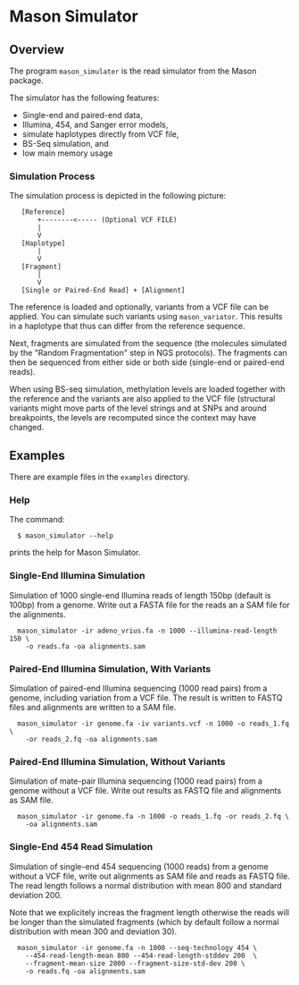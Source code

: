 # Mason Simulator
## Overview

The program `mason_simulater` is the read simulator from the Mason package.

The simulator has the following features:

  * Single-end and paired-end data,
  * Illumina, 454, and Sanger error models,
  * simulate haplotypes directly from VCF file,
  * BS-Seq simulation, and
  * low main memory usage

### Simulation Process

The simulation process is depicted in the following picture:
```
   [Reference]
       +--------<----- (Optional VCF FILE)
       |
       V
   [Haplotype]
       |
       V
   [Fragment]
       |
       V
   [Single or Paired-End Read] + [Alignment]
```
The reference is loaded and optionally, variants from a VCF file can be
applied.  You can simulate such variants using `mason_variator`.  This results
in a haplotype that thus can differ from the reference sequence.

Next, fragments are simulated from the sequence (the molecules simulated by
the "Random Fragmentation" step in NGS protocols).  The fragments can then be
sequenced from either side or both side (single-end or paired-end reads).

When using BS-seq simulation, methylation levels are loaded together with the
reference and the variants are also applied to the VCF file (structural
variants might move parts of the level strings and at SNPs and around
breakpoints, the levels are recomputed since the context may have changed.

## Examples

There are example files in the `examples` directory.

### Help

The command:
```
  $ mason_simulator --help
```
prints the help for Mason Simulator.

### Single-End Illumina Simulation

Simulation of 1000 single-end Illumina reads of length 150bp (default is
100bp) from a genome.  Write out a FASTA file for the reads an a SAM file for
the alignments.
```
  mason_simulator -ir adeno_vrius.fa -n 1000 --illumina-read-length 150 \
    -o reads.fa -oa alignments.sam
```

### Paired-End Illumina Simulation, With Variants

Simulation of paired-end Illumina sequencing (1000 read pairs) from a genome,
including variation from a VCF file.  The result is written to FASTQ files and
alignments are written to a SAM file.
```
  mason_simulator -ir genome.fa -iv variants.vcf -n 1000 -o reads_1.fq \
    -or reads_2.fq -oa alignments.sam
```

### Paired-End Illumina Simulation, Without Variants

Simulation of mate-pair Illumina sequencing (1000 read pairs) from a genome
without a VCF file.  Write out results as FASTQ file and alignments as SAM
file.

```
  mason_simulator -ir genome.fa -n 1000 -o reads_1.fq -or reads_2.fq \
    -oa alignments.sam
```

### Single-End 454 Read Simulation

Simulation of single-end 454 sequencing (1000 reads) from a genome without a
VCF file, write out alignments as SAM file and reads as FASTQ file.  The read
length follows a normal distribution with mean 800 and standard deviation 200.

Note that we explicitely increas the fragment length otherwise the reads will
be longer than the simulated fragments (which by default follow a normal
distribution with mean 300 and deviation 30).
```
  mason_simulator -ir genome.fa -n 1000 --seq-technology 454 \
    --454-read-length-mean 800 --454-read-length-stddev 200  \
    --fragment-mean-size 2000 --fragment-size-std-dev 200 \
    -o reads.fq -oa alignments.sam
```
